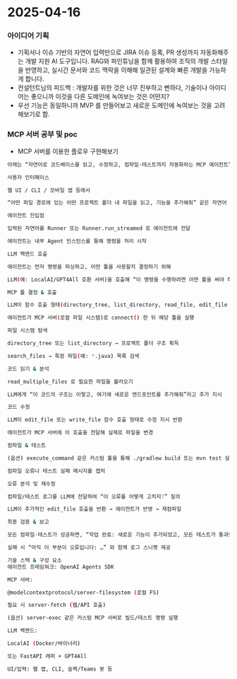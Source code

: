 # 2025-04-16

### 아이디어 기획

- 기획서나 이슈 기반의 자연어 입력만으로 JIRA 이슈 등록, PR 생성까지 자동화해주는 개발 지원 AI 도구입니다. RAG와 파인튜닝을 함께 활용하여 조직의 개발 스타일을 반영하고, 실시간 문서와 코드 맥락을 이해해 일관된 설계와 빠른 개발을 가능하게 합니다.
- 컨설턴트님의 피드백 : 개발자를 위한 것은 너무 진부하고 뻔하다, 기술이나 아이디어는 좋으니까 이것을 다른 도메인에 녹여보는 것은 어떤지?
- 우선 기능은 동일하니까 MVP 를 만들어보고 새로운 도메인에 녹여보는 것을 고려해보기로 함.

### MCP 서버 공부 및 poc

- MCP 서버를 이용한 플로우 구현해보기

```bash
아래는 “자연어로 코드베이스를 읽고, 수정하고, 컴파일·테스트까지 자동화하는 MCP 에이전트”의 전반적인 플로우입니다.

사용자 인터페이스

웹 UI / CLI / 모바일 앱 등에서

“어떤 파일 경로에 있는 어떤 프로젝트 폴더 내 파일을 읽고, 기능을 추가해줘” 같은 자연어 명령을 입력

에이전트 진입점

입력된 자연어를 Runner 또는 Runner.run_streamed 로 에이전트에 전달

에이전트는 내부 Agent 인스턴스를 통해 명령을 처리 시작

LLM 백엔드 호출

에이전트는 먼저 명령을 파싱하고, 어떤 툴을 사용할지 결정하기 위해

LLM(예: LocalAI/GPT4All 호환 서버)을 호출해 “이 명령을 수행하려면 어떤 툴을 써야 하나?” 질문

MCP 툴 결정 & 호출

LLM이 함수 호출 형태(directory_tree, list_directory, read_file, edit_file 등)를 반환

에이전트가 MCP 서버(로컬 파일 시스템)로 connect() 한 뒤 해당 툴을 실행

파일 시스템 탐색

directory_tree 또는 list_directory → 프로젝트 폴더 구조 획득

search_files → 특정 파일(예: *.java) 목록 검색

코드 읽기 & 분석

read_multiple_files 로 필요한 파일들 불러오기

LLM에게 “이 코드의 구조는 이렇고, 여기에 새로운 엔드포인트를 추가해줘”라고 추가 지시

코드 수정

LLM이 edit_file 또는 write_file 함수 호출 형태로 수정 지시 반환

에이전트가 MCP 서버에 이 호출을 전달해 실제로 파일을 변경

컴파일 & 테스트

(옵션) execute_command 같은 커스텀 툴을 통해 ./gradlew build 또는 mvn test 실행

컴파일 오류나 테스트 실패 메시지를 캡처

오류 분석 및 재수정

컴파일/테스트 로그를 LLM에 전달하여 “이 오류를 어떻게 고치지?” 질의

LLM이 추가적인 edit_file 호출을 반환 → 에이전트가 반영 → 재컴파일

최종 검증 & 보고

모든 컴파일·테스트가 성공하면, “작업 완료: 새로운 기능이 추가되었고, 모든 테스트가 통과했습니다” 메시지를 사용자에게 반환

실패 시 “아직 이 부분이 오류입니다: …” 와 함께 로그 스니펫 제공

기술 스택 & 구성 요소
에이전트 프레임워크: OpenAI Agents SDK

MCP 서버:

@modelcontextprotocol/server-filesystem (로컬 FS)

필요 시 server-fetch (웹/API 호출)

(옵션) server-exec 같은 커스텀 MCP 서버로 빌드/테스트 명령 실행

LLM 백엔드:

LocalAI (Docker/바이너리)

또는 FastAPI 래퍼 + GPT4All

UI/입력: 웹 앱, CLI, 슬랙/Teams 봇 등
```